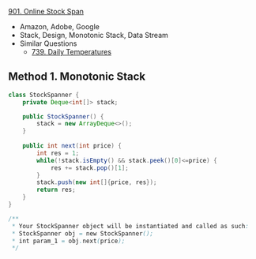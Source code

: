 [901. Online Stock Span](https://leetcode.com/problems/online-stock-span/description/)

* Amazon, Adobe, Google
* Stack, Design, Monotonic Stack, Data Stream
* Similar Questions
    * [739. Daily Temperatures](https://leetcode.com/problems/daily-temperatures/description/)


## Method 1. Monotonic Stack
```Java
class StockSpanner {
    private Deque<int[]> stack;

    public StockSpanner() {
        stack = new ArrayDeque<>();
    }
    
    public int next(int price) {
        int res = 1;
        while(!stack.isEmpty() && stack.peek()[0]<=price) {
            res += stack.pop()[1];
        }
        stack.push(new int[]{price, res});
        return res;
    }
}

/**
 * Your StockSpanner object will be instantiated and called as such:
 * StockSpanner obj = new StockSpanner();
 * int param_1 = obj.next(price);
 */
```